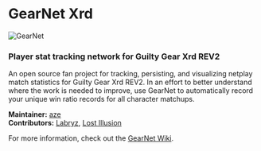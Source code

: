 # GearNet Xrd
![GearNet](https://azedevs.com/images/github/bn_justice.png) 
### Player stat tracking network for Guilty Gear Xrd REV2
An open source fan project for tracking, persisting, and visualizing netplay match statistics for Guilty Gear Xrd REV2. In an effort to better understand where the work is needed to improve, use GearNet to automatically record your unique win ratio records for all character matchups.

**Maintainer:** [aze](https://github.com/azeDevs/)  
**Contributors:** [Labryz](https://github.com/Labreezy/), [Lost Illusion](https://github.com/depressingillusion/)

For more information, check out the [GearNet Wiki](https://github.com/azeDevs/gearNet-Xrd/wiki).